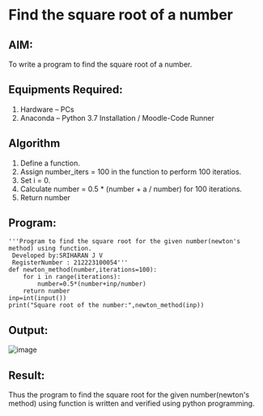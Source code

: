 # Find the square root of a number

## AIM:
To write a program to find the square root of a number.

## Equipments Required:
1. Hardware – PCs
2. Anaconda – Python 3.7 Installation / Moodle-Code Runner

## Algorithm
1. Define a function.
2. Assign number_iters = 100 in the function to perform 100 iteratios.
3. Set i = 0.
4. Calculate  number = 0.5 * (number + a / number) for 100 iterations.
5. Return number

## Program:
```
'''Program to find the square root for the given number(newton's method) using function.
 Developed by:SRIHARAN J V
 RegisterNumber : 212223100054'''
def newton_method(number,iterations=100):
    for i in range(iterations):
        number=0.5*(number+inp/number)
    return number
inp=int(input())
print("Square root of the number:",newton_method(inp))
```

## Output:

![image](https://github.com/sriharan23000516/Square-root-of-a-number/assets/139841769/6e76e388-772e-4885-b7ef-d4530f061adb)


## Result:
Thus the program to find the square root for the given number(newton's method) using function is written and verified using python programming.
